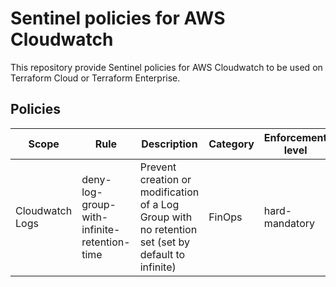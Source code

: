 # Sentinel policies for AWS Cloudwatch

This repository provide Sentinel policies for AWS Cloudwatch to be used on Terraform Cloud or Terraform Enterprise.

## Policies

| Scope           | Rule                                        | Description                                                                                        | Category | Enforcement level | Links                                                               |
|-----------------|---------------------------------------------|----------------------------------------------------------------------------------------------------|----------|-------------------|---------------------------------------------------------------------|
| Cloudwatch Logs | deny-log-group-with-infinite-retention-time | Prevent creation or modification of a Log Group with no retention set (set by default to infinite) | FinOps   | hard-mandatory    | [doc](docs/policies/deny-log-group-with-infinite-retention-time.md) | 
